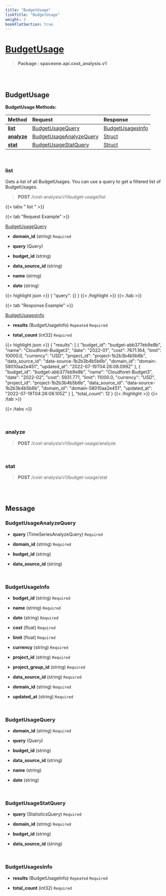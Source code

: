 ```yaml
---
title: "BudgetUsage"
linkTitle: "BudgetUsage"
weight: 3
bookFlatSection: true
---
```

# [BudgetUsage](#BudgetUsage)



>  **Package : spaceone.api.cost_analysis.v1**

<br>
<br>

## BudgetUsage





**BudgetUsage Methods:**


| Method | Request | Response |
| :----- | :-------- | :-------- |
| [**list**](./BudgetUsage#list) | [BudgetUsageQuery](BudgetUsage#budgetusagequery) | [BudgetUsagesInfo](BudgetUsage#budgetusagesinfo) |
| [**analyze**](./BudgetUsage#analyze) | [BudgetUsageAnalyzeQuery](BudgetUsage#budgetusageanalyzequery) | [Struct](BudgetUsage#struct) |
| [**stat**](./BudgetUsage#stat) | [BudgetUsageStatQuery](BudgetUsage#budgetusagestatquery) | [Struct](BudgetUsage#struct) |



    
<br>

### list

Gets a list of all BudgetUsages. You can use a query to get a filtered list of BudgetUsages.



> **POST** /cost-analysis/v1/budget-usage/list
>





 {{< tabs " list " >}}

 {{< tab "Request Example" >}}



[BudgetUsageQuery](./BudgetUsage#budgetusagequery)

* **domain_id** (string)   `Required` 


* **query** (Query)  


* **budget_id** (string)  


* **data_source_id** (string)  


* **name** (string)  


* **date** (string)  





{{< highlight json >}}
{
   "query": {}
}
{{< /highlight >}}
{{< /tab >}}


 {{< tab "Response Example" >}}

[BudgetUsagesInfo](#BUDGETUSAGESINFO)
* **results** (BudgetUsageInfo)  `Repeated`   `Required` 

* **total_count** (int32)   `Required` 



{{< highlight json >}}
{
       "results": [
           {
               "budget_id": "budget-abb377eb9e8b",
               "name": "Cloudforet-Budget3",
               "date": "2022-01",
               "cost": 7671.164,
               "limit": 10000.0,
               "currency": "USD",
               "project_id": "project-1b2b3b4b5b6b",
               "data_source_id": "data-source-1b2b3b4b5b6b",
               "domain_id": "domain-58010aa2e451",
               "updated_at": "2022-07-19T04:26:08.099Z"
           },
           {
               "budget_id": "budget-abb377eb9e8b",
               "name": "Cloudforet-Budget3",
               "date": "2022-02",
               "cost": 5931.771,
               "limit": 11000.0,
               "currency": "USD",
               "project_id": "project-1b2b3b4b5b6b",
               "data_source_id": "data-source-1b2b3b4b5b6b",
               "domain_id": "domain-58010aa2e451",
               "updated_at": "2022-07-19T04:26:08.105Z"
           }
       ],
       "total_count": 12
}
{{< /highlight >}}
{{< /tab >}}


{{< /tabs >}}


    
<br>

### analyze





> **POST** /cost-analysis/v1/budget-usage/analyze
>






    
<br>

### stat





> **POST** /cost-analysis/v1/budget-usage/stat
>






    


<br>
<br>

## Message



### BudgetUsageAnalyzeQuery
* **query** (TimeSeriesAnalyzeQuery)   `Required` 

    
* **domain_id** (string)   `Required` 

    
* **budget_id** (string)  

    
* **data_source_id** (string)  

    <br>

### BudgetUsageInfo
* **budget_id** (string)   `Required` 

    
* **name** (string)   `Required` 

    
* **date** (string)   `Required` 

    
* **cost** (float)   `Required` 

    
* **limit** (float)   `Required` 

    
* **currency** (string)   `Required` 

    
* **project_id** (string)   `Required` 

    
* **project_group_id** (string)   `Required` 

    
* **data_source_id** (string)   `Required` 

    
* **domain_id** (string)   `Required` 

    
* **updated_at** (string)   `Required` 

    <br>

### BudgetUsageQuery
* **domain_id** (string)   `Required` 

    
* **query** (Query)  

    
* **budget_id** (string)  

    
* **data_source_id** (string)  

    
* **name** (string)  

    
* **date** (string)  

    <br>

### BudgetUsageStatQuery
* **query** (StatisticsQuery)   `Required` 

    
* **domain_id** (string)   `Required` 

    
* **budget_id** (string)  

    
* **data_source_id** (string)  

    <br>

### BudgetUsagesInfo
* **results** (BudgetUsageInfo)  `Repeated`    `Required` 

    
* **total_count** (int32)   `Required` 

    <br>
